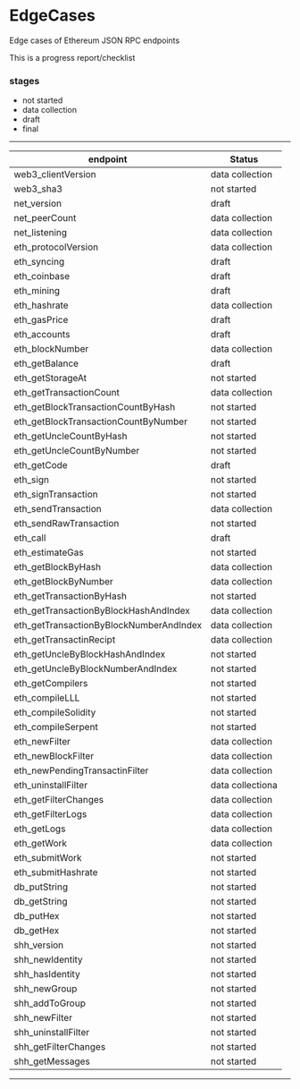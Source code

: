 # EdgeCases
Edge cases of Ethereum JSON RPC endpoints

This is a progress report/checklist 

### stages
- not started
- data collection
- draft
- final

---
| endpoint | Status |
|---|---|
| web3_clientVersion|data collection|
| web3_sha3|not started|
| net_version|draft|
| net_peerCount|data collection|
| net_listening|data collection|
| eth_protocolVersion|data collection|
| eth_syncing|draft|
| eth_coinbase|draft|
| eth_mining|draft|
| eth_hashrate|data collection|
| eth_gasPrice|draft|
| eth_accounts|draft|
| eth_blockNumber|data collection|
| eth_getBalance|draft|
| eth_getStorageAt|not started|
| eth_getTransactionCount|data collection|
| eth_getBlockTransactionCountByHash|not started|
| eth_getBlockTransactionCountByNumber|not started|
| eth_getUncleCountByHash|not started|
| eth_getUncleCountByNumber|not started|
| eth_getCode|draft|
| eth_sign|not started|
| eth_signTransaction|not started|
| eth_sendTransaction|data collection|
| eth_sendRawTransaction|not started|
| eth_call|draft|
| eth_estimateGas|not started|
| eth_getBlockByHash|data collection|
| eth_getBlockByNumber|data collection|
| eth_getTransactionByHash|not started|
| eth_getTransactionByBlockHashAndIndex|data collection|
| eth_getTransactionByBlockNumberAndIndex|data collection|
| eth_getTransactinRecipt|data collection|
| eth_getUncleByBlockHashAndIndex|not started|
| eth_getUncleByBlockNumberAndIndex|not started|
| eth_getCompilers|not started|
| eth_compileLLL|not started|
| eth_compileSolidity|not started|
| eth_compileSerpent|not started|
| eth_newFilter|data collection|
| eth_newBlockFilter|data collection|
| eth_newPendingTransactinFilter|data collection|
| eth_uninstallFilter|data collectiona|
| eth_getFilterChanges|data collection|
| eth_getFilterLogs|data collection|
| eth_getLogs|data collection|
| eth_getWork|data collection|
| eth_submitWork|not started|
| eth_submitHashrate|not started|
| db_putString|not started|
| db_getString|not started|
| db_putHex|not started|
| db_getHex|not started|
| shh_version|not started|
| shh_newIdentity|not started|
| shh_hasIdentity|not started|
| shh_newGroup|not started|
| shh_addToGroup|not started|
| shh_newFilter|not started|
| shh_uninstallFilter|not started|
| shh_getFilterChanges|not started|
| shh_getMessages |not started|
---
